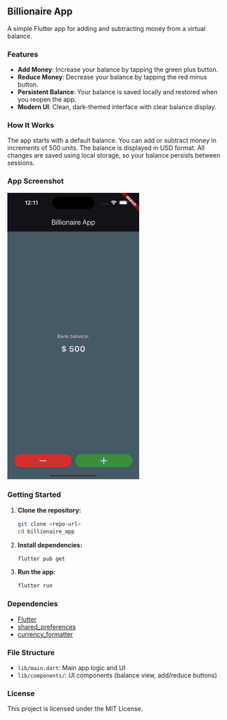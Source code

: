 ## Billionaire App

A simple Flutter app for adding and subtracting money from a virtual balance.

### Features
- **Add Money**: Increase your balance by tapping the green plus button.
- **Reduce Money**: Decrease your balance by tapping the red minus button.
- **Persistent Balance**: Your balance is saved locally and restored when you reopen the app.
- **Modern UI**: Clean, dark-themed interface with clear balance display.

### How It Works
The app starts with a default balance. You can add or subtract money in increments of 500 units. The balance is displayed in USD format. All changes are saved using local storage, so your balance persists between sessions.


### App Screenshot

<img src="assets/images/app_screenshot.png" alt="App Screenshot" width="300"/>

### Getting Started
1. **Clone the repository:**
	```sh
	git clone <repo-url>
	cd billionaire_app
	```
2. **Install dependencies:**
	```sh
	flutter pub get
	```
3. **Run the app:**
	```sh
	flutter run
	```

### Dependencies
- [Flutter](https://flutter.dev/)
- [shared_preferences](https://pub.dev/packages/shared_preferences)
- [currency_formatter](https://pub.dev/packages/currency_formatter)

### File Structure
- `lib/main.dart`: Main app logic and UI
- `lib/components/`: UI components (balance view, add/reduce buttons)

### License
This project is licensed under the MIT License.
